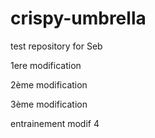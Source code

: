 # crispy-umbrella
test repository for Seb

1ere modification

2ème modification

3ème modification

entrainement modif 4